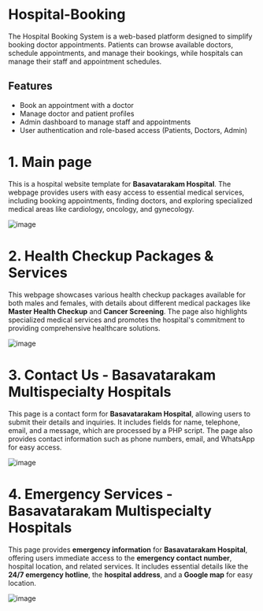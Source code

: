 # Hospital-Booking
The Hospital Booking System is a web-based platform designed to simplify booking doctor appointments. Patients can browse available doctors, schedule appointments, and manage their bookings, while hospitals can manage their staff and appointment schedules.
## Features
- Book an appointment with a doctor
- Manage doctor and patient profiles
- Admin dashboard to manage staff and appointments
- User authentication and role-based access (Patients, Doctors, Admin)

 # 1. Main page

This is a hospital website template for **Basavatarakam Hospital**. The webpage provides users with easy access to essential medical services, including booking appointments, finding doctors, and exploring specialized medical areas like cardiology, oncology, and gynecology.

![image](https://github.com/user-attachments/assets/35fbc0d1-60c2-4b36-a7cb-35214fdd54fb)



# 2. Health Checkup Packages & Services

This webpage showcases various health checkup packages available for both males and females, with details about different medical packages like **Master Health Checkup** and **Cancer Screening**. The page also highlights specialized medical services and promotes the hospital's commitment to providing comprehensive healthcare solutions.

![image](https://github.com/user-attachments/assets/53f288f8-1819-4992-adf5-874ecd1b70ea)


# 3. Contact Us - Basavatarakam Multispecialty Hospitals

This page is a contact form for **Basavatarakam Hospital**, allowing users to submit their details and inquiries. It includes fields for name, telephone, email, and a message, which are processed by a PHP script. The page also provides contact information such as phone numbers, email, and WhatsApp for easy access.


![image](https://github.com/user-attachments/assets/cc7c75b2-5902-41c0-9ec2-792f16618946)



# 4. Emergency Services - Basavatarakam Multispecialty Hospitals

This page provides **emergency information** for **Basavatarakam Hospital**, offering users immediate access to the **emergency contact number**, hospital location, and related services. It includes essential details like the **24/7 emergency hotline**, the **hospital address**, and a **Google map** for easy location.


![image](https://github.com/user-attachments/assets/22679fdc-8ee9-4a3b-b008-c04a5d2e1cf2)

